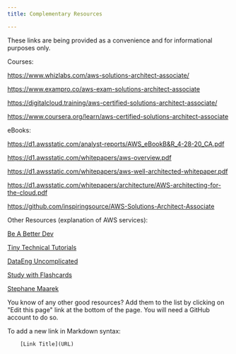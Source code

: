```yaml
---
title: Complementary Resources

---
```

These links are being provided as a convenience and for informational purposes only.


Courses:

https://www.whizlabs.com/aws-solutions-architect-associate/

https://www.exampro.co/aws-exam-solutions-architect-associate

https://digitalcloud.training/aws-certified-solutions-architect-associate/

https://www.coursera.org/learn/aws-certified-solutions-architect-associate


eBooks:

https://d1.awsstatic.com/analyst-reports/AWS_eBookB&R_4-28-20_CA.pdf

https://d1.awsstatic.com/whitepapers/aws-overview.pdf

https://d1.awsstatic.com/whitepapers/aws-well-architected-whitepaper.pdf

https://d1.awsstatic.com/whitepapers/architecture/AWS-architecting-for-the-cloud.pdf

https://github.com/inspiringsource/AWS-Solutions-Architect-Associate

Other Resources (explanation of AWS services):

[Be A Better Dev](https://www.youtube.com/@BeABetterDev)

[Tiny Technical Tutorials](https://www.youtube.com/playlist?list=PLwyXYwu8kL0wg9R_VMeXy0JiK5_c70IrV)

[DataEng Uncomplicated](https://www.youtube.com/@DataEngUncomplicated/videos)

[Study with Flashcards](https://app.studysmarter.de/studysets/10764415?ref=De9XSq6p0Sv0feKLejyFXJISMZSQkuw9)

[Stephane Maarek](https://www.youtube.com/playlist?list=PLt1SIbA8guuusDOIqQuiFKerF_4_nQ_Xs)


You know of any other good resources? Add them to the list by clicking on "Edit this page" link at the bottom of the page. You will need a GitHub account to do so.

To add a new link in Markdown syntax:
    
```
    [Link Title](URL)
```